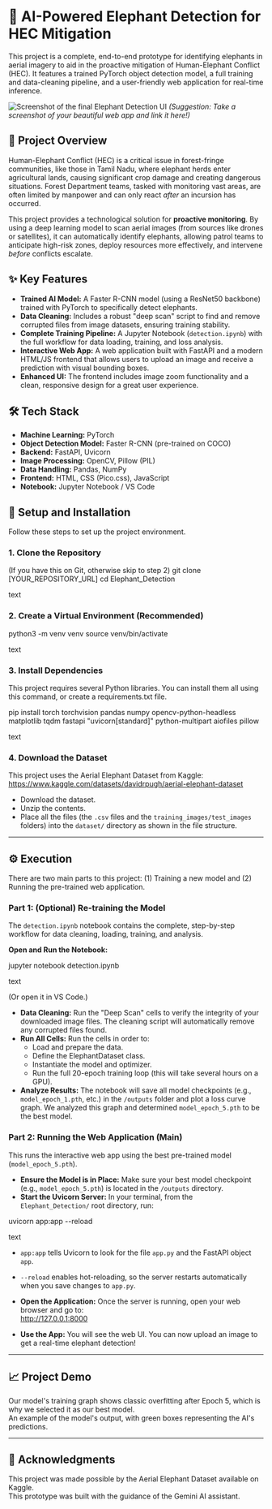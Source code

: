 # 🐘 AI-Powered Elephant Detection for HEC Mitigation

This project is a complete, end-to-end prototype for identifying elephants in aerial imagery to aid in the proactive mitigation of Human-Elephant Conflict (HEC). It features a trained PyTorch object detection model, a full training and data-cleaning pipeline, and a user-friendly web application for real-time inference.

![Screenshot of the final Elephant Detection UI]([INSERT_YOUR_UI_SCREENSHOT_HERE])
*(Suggestion: Take a screenshot of your beautiful web app and link it here!)*

## 📖 Project Overview

Human-Elephant Conflict (HEC) is a critical issue in forest-fringe communities, like those in Tamil Nadu, where elephant herds enter agricultural lands, causing significant crop damage and creating dangerous situations. Forest Department teams, tasked with monitoring vast areas, are often limited by manpower and can only react *after* an incursion has occurred.

This project provides a technological solution for **proactive monitoring**. By using a deep learning model to scan aerial images (from sources like drones or satellites), it can automatically identify elephants, allowing patrol teams to anticipate high-risk zones, deploy resources more effectively, and intervene *before* conflicts escalate.

## ✨ Key Features

- **Trained AI Model:** A Faster R-CNN model (using a ResNet50 backbone) trained with PyTorch to specifically detect elephants.
- **Data Cleaning:** Includes a robust "deep scan" script to find and remove corrupted files from image datasets, ensuring training stability.
- **Complete Training Pipeline:** A Jupyter Notebook (`detection.ipynb`) with the full workflow for data loading, training, and loss analysis.
- **Interactive Web App:** A web application built with FastAPI and a modern HTML/JS frontend that allows users to upload an image and receive a prediction with visual bounding boxes.
- **Enhanced UI:** The frontend includes image zoom functionality and a clean, responsive design for a great user experience.

## 🛠️ Tech Stack

- **Machine Learning:** PyTorch
- **Object Detection Model:** Faster R-CNN (pre-trained on COCO)
- **Backend:** FastAPI, Uvicorn
- **Image Processing:** OpenCV, Pillow (PIL)
- **Data Handling:** Pandas, NumPy
- **Frontend:** HTML, CSS (Pico.css), JavaScript
- **Notebook:** Jupyter Notebook / VS Code

## 🚀 Setup and Installation

Follow these steps to set up the project environment.

### 1. Clone the Repository

(If you have this on Git, otherwise skip to step 2)
git clone [YOUR_REPOSITORY_URL]
cd Elephant_Detection

text

### 2. Create a Virtual Environment (Recommended)

python3 -m venv venv
source venv/bin/activate

text

### 3. Install Dependencies

This project requires several Python libraries. You can install them all using this command, or create a requirements.txt file.

pip install torch torchvision
pandas numpy
opencv-python-headless
matplotlib tqdm
fastapi "uvicorn[standard]"
python-multipart aiofiles pillow

text

### 4. Download the Dataset

This project uses the Aerial Elephant Dataset from Kaggle:  
https://www.kaggle.com/datasets/davidrpugh/aerial-elephant-dataset

- Download the dataset.
- Unzip the contents.
- Place all the files (the `.csv` files and the `training_images/test_images` folders) into the `dataset/` directory as shown in the file structure.

---

## ⚙️ Execution

There are two main parts to this project: (1) Training a new model and (2) Running the pre-trained web application.

### Part 1: (Optional) Re-training the Model

The `detection.ipynb` notebook contains the complete, step-by-step workflow for data cleaning, loading, training, and analysis.

**Open and Run the Notebook:**

jupyter notebook detection.ipynb

text

(Or open it in VS Code.)

- **Data Cleaning:** Run the "Deep Scan" cells to verify the integrity of your downloaded image files. The cleaning script will automatically remove any corrupted files found.
- **Run All Cells:** Run the cells in order to:
  - Load and prepare the data.
  - Define the ElephantDataset class.
  - Instantiate the model and optimizer.
  - Run the full 20-epoch training loop (this will take several hours on a GPU).
- **Analyze Results:** The notebook will save all model checkpoints (e.g., `model_epoch_1.pth`, etc.) in the `/outputs` folder and plot a loss curve graph. We analyzed this graph and determined `model_epoch_5.pth` to be the best model.

### Part 2: Running the Web Application (Main)

This runs the interactive web app using the best pre-trained model (`model_epoch_5.pth`).

- **Ensure the Model is in Place:** Make sure your best model checkpoint (e.g., `model_epoch_5.pth`) is located in the `/outputs` directory.
- **Start the Uvicorn Server:** In your terminal, from the `Elephant_Detection/` root directory, run:

uvicorn app:app --reload

text

- `app:app` tells Uvicorn to look for the file `app.py` and the FastAPI object `app`.
- `--reload` enables hot-reloading, so the server restarts automatically when you save changes to `app.py`.

- **Open the Application:** Once the server is running, open your web browser and go to:  
  http://127.0.0.1:8000

- **Use the App:** You will see the web UI. You can now upload an image to get a real-time elephant detection!

---

## 📈 Project Demo

Our model's training graph shows classic overfitting after Epoch 5, which is why we selected it as our best model.  
An example of the model's output, with green boxes representing the AI's predictions.

---

## 🌟 Acknowledgments

This project was made possible by the Aerial Elephant Dataset available on Kaggle.  
This prototype was built with the guidance of the Gemini AI assistant.